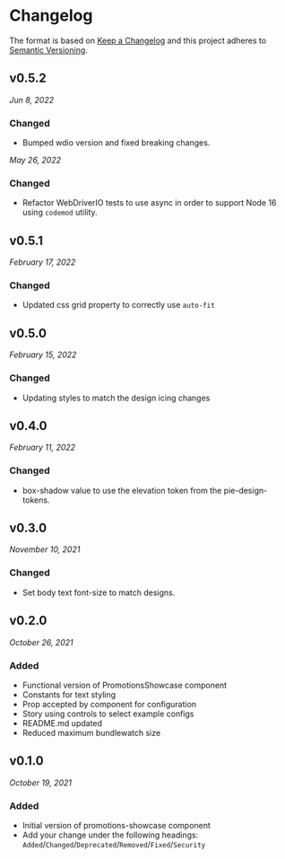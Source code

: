 # Changelog

The format is based on [Keep a Changelog](http://keepachangelog.com/en/1.0.0/)
and this project adheres to [Semantic Versioning](http://semver.org/spec/v2.0.0.html).


v0.5.2
------------------------------
*Jun 8, 2022*

### Changed
- Bumped wdio version and fixed breaking changes.

*May 26, 2022*

### Changed
- Refactor WebDriverIO tests to use async in order to support Node 16 using `codemod` utility.


v0.5.1
------------------------------
*February 17, 2022*

### Changed
- Updated css grid property to correctly use `auto-fit`


v0.5.0
------------------------------
*February 15, 2022*

### Changed
- Updating styles to match the design icing changes


v0.4.0
------------------------------
*February 11, 2022*

### Changed
- box-shadow value to use the elevation token from the pie-design-tokens.


v0.3.0
------------------------------
*November 10, 2021*

### Changed
- Set body text font-size to match designs.


v0.2.0
------------------------------
*October 26, 2021*

### Added
- Functional version of PromotionsShowcase component
- Constants for text styling
- Prop accepted by component for configuration
- Story using controls to select example configs
- README.md updated
- Reduced maximum bundlewatch size


v0.1.0
------------------------------
*October 19, 2021*

### Added
- Initial version of promotions-showcase component
- Add your change under the following headings: `Added`/`Changed`/`Deprecated`/`Removed`/`Fixed`/`Security`

